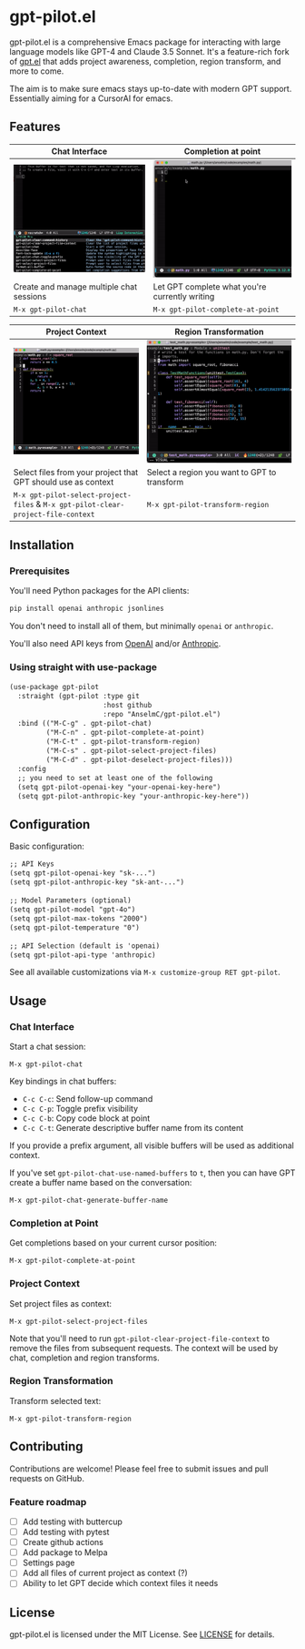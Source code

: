 # gpt-pilot.el

gpt-pilot.el is a comprehensive Emacs package for interacting with large language models like GPT-4 and Claude 3.5 Sonnet. It's a feature-rich fork of [gpt.el](https://github.com/stuhlmueller/gpt.el) that adds project awareness, completion, region transform, and more to come.

The aim is to make sure emacs stays up-to-date with modern GPT support. Essentially aiming for a CursorAI for emacs.

## Features

| Chat Interface                                         | Completion at point                                                              |
|--------------------------------------------------------|----------------------------------------------------------------------------------|
| ![gpt-pilot-chat-demo](./resources/gpt-pilot-chat.gif) | ![gpt-pilot-complete-at-point-demo](./resources/gpt-pilot-complete-at-point.gif) |
| Create and manage multiple chat sessions               | Let GPT complete what you're currently writing                                   |
| `M-x gpt-pilot-chat`                                        | `M-x gpt-pilot-complete-at-point`                                                                                  |


| Project Context                                                                   | Region Transformation                                                   |
|-----------------------------------------------------------------------------------|-------------------------------------------------------------------------|
| ![gpt-pilot-with-context-demo](./resources/gpt-pilot-with-context.gif)            | ![gpt-pilot-transform-region-demo](./resources/gpt-pilot-transform.gif) |
| Select files from your project that GPT should use as context                     | Select a region you want to GPT to transform                            |
| `M-x gpt-pilot-select-project-files` & `M-x gpt-pilot-clear-project-file-context` | `M-x gpt-pilot-transform-region`                                        |




## Installation

### Prerequisites

You'll need Python packages for the API clients:

```bash
pip install openai anthropic jsonlines
```
You don't need to install all of them, but minimally `openai` or `anthropic`.

You'll also need API keys from [OpenAI](https://beta.openai.com/) and/or [Anthropic](https://console.anthropic.com).

### Using straight with use-package
```elisp
(use-package gpt-pilot
  :straight (gpt-pilot :type git
                       :host github
                       :repo "AnselmC/gpt-pilot.el")
  :bind (("M-C-g" . gpt-pilot-chat)
         ("M-C-n" . gpt-pilot-complete-at-point)
         ("M-C-t" . gpt-pilot-transform-region)
         ("M-C-s" . gpt-pilot-select-project-files)
         ("M-C-d" . gpt-pilot-deselect-project-files)))
  :config
  ;; you need to set at least one of the following
  (setq gpt-pilot-openai-key "your-openai-key-here")
  (setq gpt-pilot-anthropic-key "your-anthropic-key-here"))
```

## Configuration

Basic configuration:

```elisp
;; API Keys
(setq gpt-pilot-openai-key "sk-...")
(setq gpt-pilot-anthropic-key "sk-ant-...")

;; Model Parameters (optional)
(setq gpt-pilot-model "gpt-4o")
(setq gpt-pilot-max-tokens "2000")
(setq gpt-pilot-temperature "0")

;; API Selection (default is 'openai)
(setq gpt-pilot-api-type 'anthropic)
```
See all available customizations via `M-x customize-group RET gpt-pilot`.

## Usage

### Chat Interface

Start a chat session:
```elisp
M-x gpt-pilot-chat
```

Key bindings in chat buffers:
- `C-c C-c`: Send follow-up command
- `C-c C-p`: Toggle prefix visibility
- `C-c C-b`: Copy code block at point
- `C-c C-t`: Generate descriptive buffer name from its content

If you provide a prefix argument, all visible buffers will be used as additional context.

If you've set `gpt-pilot-chat-use-named-buffers` to `t`, then you can have GPT create a buffer name based on the conversation:

``` elisp
M-x gpt-pilot-chat-generate-buffer-name
```

### Completion at Point

Get completions based on your current cursor position:
```elisp
M-x gpt-pilot-complete-at-point
```


### Project Context

Set project files as context:
```elisp
M-x gpt-pilot-select-project-files
```

Note that you'll need to run `gpt-pilot-clear-project-file-context` to remove the files from subsequent requests.
The context will be used by chat, completion and region transforms.

### Region Transformation

Transform selected text:
```elisp
M-x gpt-pilot-transform-region
```


## Contributing

Contributions are welcome! Please feel free to submit issues and pull requests on GitHub.

### Feature roadmap

 - [ ] Add testing with buttercup
 - [ ] Add testing with pytest
 - [ ] Create github actions
 - [ ] Add package to Melpa
 - [ ] Settings page
 - [ ] Add all files of current project as context (?)
 - [ ] Ability to let GPT decide which context files it needs

## License

gpt-pilot.el is licensed under the MIT License. See [LICENSE](LICENSE) for details.
